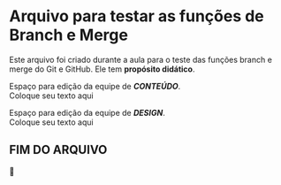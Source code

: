 # Arquivo para testar as funções de Branch e Merge  
Este arquivo foi criado durante a aula para o teste das funções branch e merge do Git e GitHub. Ele tem **propósito didático**.  

Espaço para edição da equipe de _**CONTEÚDO**_.  
Coloque seu texto aqui  

Espaço para edição da equipe de _**DESIGN**_.  
Coloque seu texto aqui  

**FIM DO ARQUIVO**
---
🍟
